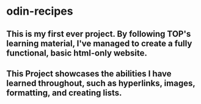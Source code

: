# odin-recipes

## This is my first ever project. By following TOP's learning material, I've managed to create a fully functional, basic html-only website.
## This Project showcases the abilities I have learned throughout, such as hyperlinks, images, formatting, and creating lists.
